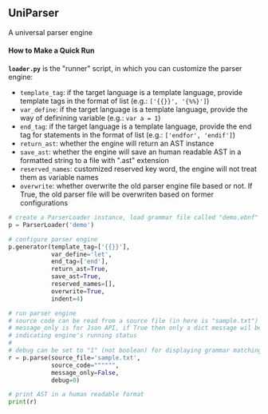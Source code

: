 ## UniParser

A universal parser engine

#### How to Make a Quick Run
**`loader.py`** is the "runner" script, in which you can customize the parser engine:
- `template_tag`: if the target language is a template language, provide template tags in the format of list (e.g.: `['{{}}', '{%%}']`)
- `var_define`: if the target language is a template language, provide the way of definining variable (e.g.: `var a = 1`)
- `end_tag`: if the target language is a template language, provide the end tag for statements in the format of list (e.g.: `['endfor', 'endif']`)
- `return_ast`: whether the engine will return an AST instance
- `save_ast`: whether the engine will save an human readable AST in a formatted string to a file with ".ast" extension
- `reserved_names`: customized reserved key word, the engine will not treat them as variable names
- `overwrite`: whether overwrite the old parser engine file based or not. If True, the old parser file will be overwriten based on former configurations

```python
# create a ParserLoader instance, load grammar file called "demo.ebnf" in folder "grammars"
p = ParserLoader('demo')

# configure parser engine
p.generator(template_tag=['{{}}'],
            var_define='let',
            end_tag=['end'],
            return_ast=True,
            save_ast=True,
            reserved_names=[],
            overwrite=True,
            indent=4)

# run parser engine
# source code can be read from a source file (in here is "sample.txt") or a string
# message_only is for Json API, if True then only a dict message wil be returned, for
# indicating engine's running status
#
# debug can be set to "1" (not boolean) for displaying grammar matching process
r = p.parse(source_file='sample.txt',
            source_code="""""",
            message_only=False,
            debug=0)

# print AST in a human readable format
print(r)
```
